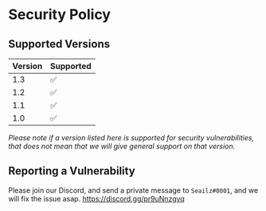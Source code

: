 # Security Policy

## Supported Versions

| Version | Supported          |
| ------- | ------------------ |
| 1.3     | :white_check_mark: |
| 1.2     | :white_check_mark: |
| 1.1     | :white_check_mark: |
| 1.0     | :white_check_mark: |

*Please note if a version listed here is supported for security vulnerabilities, that does not mean that we will give general support on that version.*

## Reporting a Vulnerability

Please join our Discord, and send a private message to `Seailz#0001`, and we will fix the issue asap.
https://discord.gg/pr9uNnzgvq
